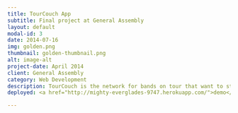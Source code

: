 ```yaml
---
title: TourCouch App
subtitle: Final project at General Assembly
layout: default
modal-id: 3
date: 2014-07-16
img: golden.png
thumbnail: golden-thumbnail.png
alt: image-alt
project-date: April 2014
client: General Assembly
category: Web Development
description: TourCouch is the network for bands on tour that want to stay with locals and for discreet locals with a couch to spare. 
deployed: <a href="http://mighty-everglades-9747.herokuapp.com/">demo</a> and <a href="http://github.com/elenamvk/final_prj">process</a>

---
```

